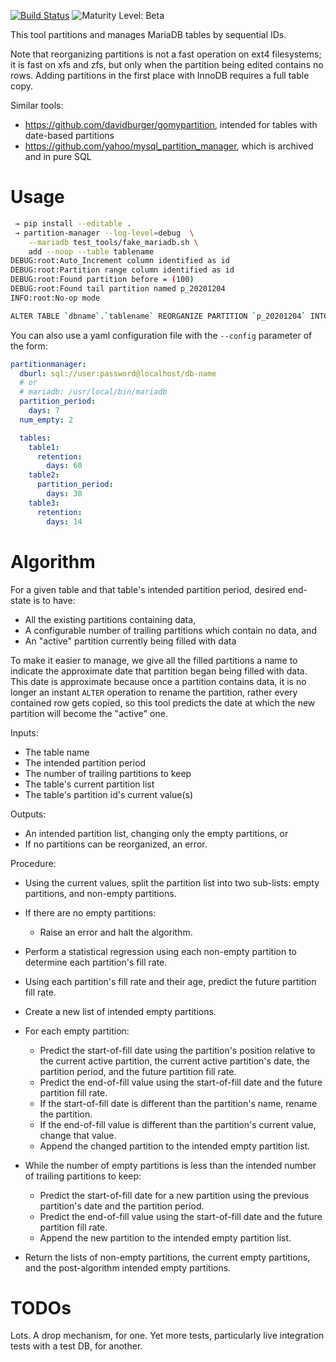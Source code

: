 [![Build Status](https://circleci.com/gh/letsencrypt/mariadb-sequential-partition-manager-py.svg?style=shield)](https://circleci.com/gh/letsencrypt/mariadb-sequential-partition-manager-py)
![Maturity Level: Beta](https://img.shields.io/badge/maturity-beta-blue.svg)

This tool partitions and manages MariaDB tables by sequential IDs.

Note that reorganizing partitions is not a fast operation on ext4 filesystems; it is fast on xfs and zfs, but only when the partition being edited contains no rows. Adding partitions in the first place with InnoDB requires a full table copy.

Similar tools:
* https://github.com/davidburger/gomypartition, intended for tables with date-based partitions
* https://github.com/yahoo/mysql_partition_manager, which is archived and in pure SQL

# Usage

```sh
 → pip install --editable .
 → partition-manager --log-level=debug  \
    --mariadb test_tools/fake_mariadb.sh \
    add --noop --table tablename
DEBUG:root:Auto_Increment column identified as id
DEBUG:root:Partition range column identified as id
DEBUG:root:Found partition before = (100)
DEBUG:root:Found tail partition named p_20201204
INFO:root:No-op mode

ALTER TABLE `dbname`.`tablename` REORGANIZE PARTITION `p_20201204` INTO (PARTITION `p_20201204` VALUES LESS THAN (3101009), PARTITION `p_20210122` VALUES LESS THAN MAXVALUE);

```

You can also use a yaml configuration file with the `--config` parameter of the form:
```yaml
partitionmanager:
  dburl: sql://user:password@localhost/db-name
  # or
  # mariadb: /usr/local/bin/mariadb
  partition_period:
    days: 7
  num_empty: 2

  tables:
    table1:
      retention:
        days: 60
    table2:
      partition_period:
        days: 30
    table3:
      retention:
        days: 14
```


# Algorithm

For a given table and that table's intended partition period, desired end-state is to have:
- All the existing partitions containing data,
- A configurable number of trailing partitions which contain no data, and
- An "active" partition currently being filled with data

To make it easier to manage, we give all the filled partitions a name to indicate the approximate date that partition began being filled with data. This date is approximate because once a partition contains data, it is no longer an instant `ALTER` operation to rename the partition, rather every contained row gets copied, so this tool predicts the date at which the new partition will become the "active" one.

Inputs:
- The table name
- The intended partition period
- The number of trailing partitions to keep
- The table's current partition list
- The table's partition id's current value(s)

Outputs:
- An intended partition list, changing only the empty partitions, or
- If no partitions can be reorganized, an error.

Procedure:
- Using the current values, split the partition list into two sub-lists: empty partitions, and non-empty partitions.
- If there are no empty partitions:
  - Raise an error and halt the algorithm.

- Perform a statistical regression using each non-empty partition to determine each partition's fill rate.
- Using each partition's fill rate and their age, predict the future partition fill rate.
- Create a new list of intended empty partitions.
- For each empty partition:
  - Predict the start-of-fill date using the partition's position relative to the current active partition, the current active partition's date, the partition period, and the future partition fill rate.
  - Predict the end-of-fill value using the start-of-fill date and the future partition fill rate.
  - If the start-of-fill date is different than the partition's name, rename the partition.
  - If the end-of-fill value is different than the partition's current value, change that value.
  - Append the changed partition to the intended empty partition list.
- While the number of empty partitions is less than the intended number of trailing partitions to keep:
  - Predict the start-of-fill date for a new partition using the previous partition's date and the partition period.
  - Predict the end-of-fill value using the start-of-fill date and the future partition fill rate.
  - Append the new partition to the intended empty partition list.
- Return the lists of non-empty partitions, the current empty partitions, and the post-algorithm intended empty partitions.

# TODOs

Lots. A drop mechanism, for one. Yet more tests, particularly live integration tests with a test DB, for another.
